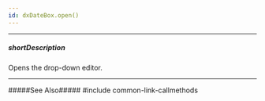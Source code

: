 ```yaml
---
id: dxDateBox.open()
---
```

---
##### shortDescription
Opens the drop-down editor.

---
#####See Also#####
#include common-link-callmethods